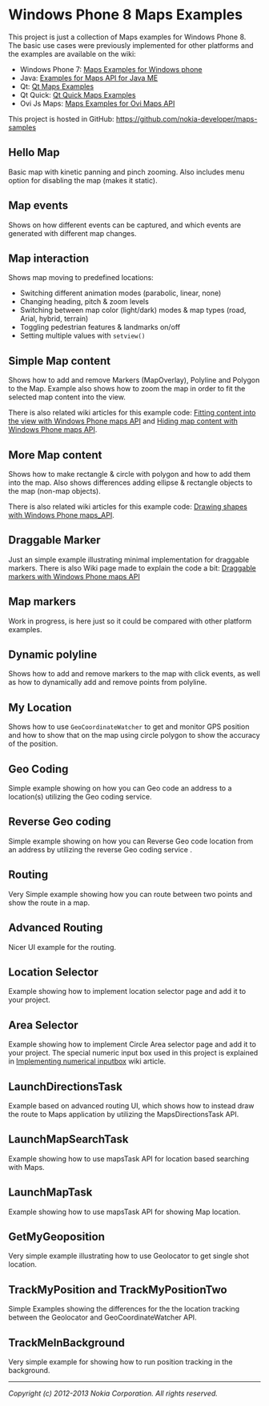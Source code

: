 Windows Phone 8 Maps Examples
=============================

This project is just a collection of Maps examples for Windows Phone 8. The
basic use cases were previously implemented for other platforms and the examples
are available on the wiki:

* Windows Phone 7: [Maps Examples for Windows phone](http://www.developer.nokia.com/Community/Wiki/Maps_Examples_for_Windows_phone)
* Java: [Examples for Maps API for Java ME](http://www.developer.nokia.com/Community/Wiki/Examples_for_Maps_API_for_Java_ME)
* Qt: [Qt Maps Examples](http://www.developer.nokia.com/Community/Wiki/Qt_Maps_Examples)
* Qt Quick: [Qt Quick Maps Examples](http://www.developer.nokia.com/Community/Wiki/QtQuick_Maps_Examples)
* Ovi Js Maps: [Maps Examples for Ovi Maps API](http://www.developer.nokia.com/Community/Wiki/Maps_Examples_for_Ovi_Maps_API)

This project is hosted in GitHub:
https://github.com/nokia-developer/maps-samples


## Hello Map ##
 
Basic map with kinetic panning and pinch zooming. Also includes menu option for
disabling the map (makes it static).

## Map events ##
 
Shows on how different events can be captured, and which events are generated
with different map changes. 

## Map interaction ##
 
Shows map moving to predefined locations:

* Switching different animation modes (parabolic, linear, none)
* Changing  heading, pitch & zoom levels
* Switching between map color (light/dark) modes & map types (road, Arial,
  hybrid, terrain)
* Toggling pedestrian features & landmarks on/off
* Setting multiple values with `setview()`

## Simple Map content ##
 
Shows how to add and remove Markers (MapOverlay), Polyline and Polygon to the
Map. Example also shows how to zoom the map in order to fit the selected map
content into the view. 

There is also related wiki articles for this example code:
[Fitting content into the view with Windows Phone maps API](http://www.developer.nokia.com/Community/Wiki/Fitting_content_into_the_view_with_Windows_Phone_maps_API)
and
[Hiding map content with Windows Phone maps API](http://www.developer.nokia.com/Community/Wiki/Showing/Hiding_map_content_with_Windows_Phone_maps_API).

## More Map content ##

Shows how to make rectangle & circle with polygon and how to add them into the
map. Also shows differences adding ellipse & rectangle objects to the map
(non-map objects).

There is also related wiki articles for this example code:
[Drawing shapes with Windows Phone maps_API](http://www.developer.nokia.com/Community/Wiki/Drawing_shapes_with_Windows_Phone_maps_API).

## Draggable Marker ##
 
Just an simple example illustrating minimal implementation for draggable
markers. There is also Wiki page made to explain the code a bit:
[Draggable markers with Windows Phone maps API](http://www.developer.nokia.com/Community/Wiki/Draggable_markers_with_Windows_Phone_maps_API)

## Map markers ##

Work in progress, is here just so it could be compared with other platform
examples.

## Dynamic polyline ##
 
Shows how to add and remove markers to the map with click events, as well as how
to dynamically add and remove points from polyline. 

## My Location ##

Shows how to use `GeoCoordinateWatcher` to get and monitor GPS position and how
to show that on the map using circle polygon to show the accuracy of the
position. 

## Geo Coding ##
 
Simple example showing on how you can Geo code an address to a location(s)
utilizing the Geo coding service. 

## Reverse Geo coding ##
 
Simple example showing on how you can Reverse Geo code location from an address
by utilizing the reverse Geo coding service .

## Routing ##
 
Very Simple example showing how you can route between two points and show the
route in a map.

## Advanced Routing ##

Nicer UI example for the routing.

## Location Selector ##

Example showing how to implement location selector page and add it to your
project.

## Area Selector ##

Example showing how to implement Circle Area selector page and add it to your
project. The special numeric input box used in this project is explained in
[Implementing numerical inputbox](http://www.developer.nokia.com/Community/Wiki/Implementing_numerical_inputbox)
wiki article.

## LaunchDirectionsTask ##

Example based on advanced routing UI, which shows how to instead draw the route
to Maps application by utilizing the MapsDirectionsTask API.


## LaunchMapSearchTask ##

Example showing how to use mapsTask API for location based searching with Maps.

## LaunchMapTask ##

Example showing how to use mapsTask API for showing Map location.

## GetMyGeoposition ## 

Very simple example illustrating how to use Geolocator to get single shot
location.

## TrackMyPosition and TrackMyPositionTwo ## 

Simple Examples showing the differences for the the location tracking between
the Geolocator and GeoCoordinateWatcher API.

## TrackMeInBackground ##

Very simple example for showing how to run position tracking in the background.

---

*Copyright (c) 2012-2013 Nokia Corporation. All rights reserved.*
